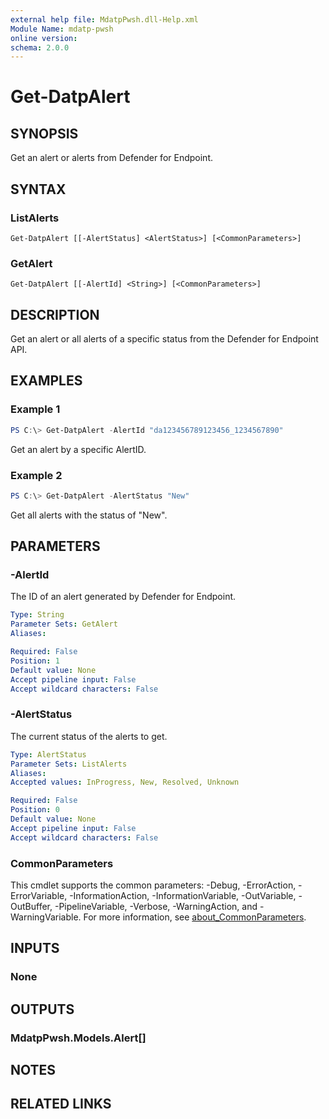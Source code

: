 ```yaml
---
external help file: MdatpPwsh.dll-Help.xml
Module Name: mdatp-pwsh
online version:
schema: 2.0.0
---
```


# Get-DatpAlert

## SYNOPSIS
Get an alert or alerts from Defender for Endpoint.

## SYNTAX

### ListAlerts
```
Get-DatpAlert [[-AlertStatus] <AlertStatus>] [<CommonParameters>]
```

### GetAlert
```
Get-DatpAlert [[-AlertId] <String>] [<CommonParameters>]
```

## DESCRIPTION
Get an alert or all alerts of a specific status from the Defender for Endpoint API.

## EXAMPLES

### Example 1
```powershell
PS C:\> Get-DatpAlert -AlertId "da123456789123456_1234567890"
```

Get an alert by a specific AlertID.

### Example 2
```powershell
PS C:\> Get-DatpAlert -AlertStatus "New"
```

Get all alerts with the status of "New".

## PARAMETERS

### -AlertId
The ID of an alert generated by Defender for Endpoint.

```yaml
Type: String
Parameter Sets: GetAlert
Aliases:

Required: False
Position: 1
Default value: None
Accept pipeline input: False
Accept wildcard characters: False
```

### -AlertStatus
The current status of the alerts to get.

```yaml
Type: AlertStatus
Parameter Sets: ListAlerts
Aliases:
Accepted values: InProgress, New, Resolved, Unknown

Required: False
Position: 0
Default value: None
Accept pipeline input: False
Accept wildcard characters: False
```

### CommonParameters
This cmdlet supports the common parameters: -Debug, -ErrorAction, -ErrorVariable, -InformationAction, -InformationVariable, -OutVariable, -OutBuffer, -PipelineVariable, -Verbose, -WarningAction, and -WarningVariable. For more information, see [about_CommonParameters](http://go.microsoft.com/fwlink/?LinkID=113216).

## INPUTS

### None
## OUTPUTS

### MdatpPwsh.Models.Alert[]
## NOTES

## RELATED LINKS
